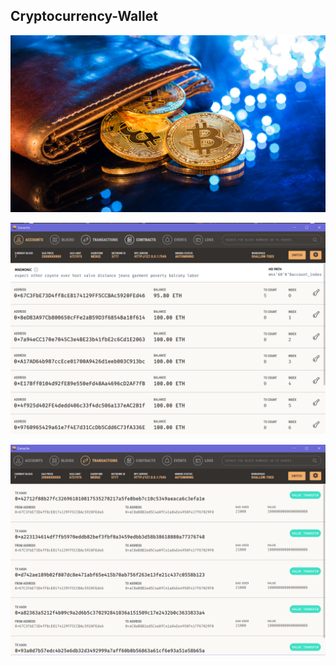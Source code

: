 ## Cryptocurrency-Wallet

![Ganache image 1](images/19-4-challenge-image.png)

![Ganache image 1](images/ganache.png)

![Ganache image 1](images/ganache_tx.png)

